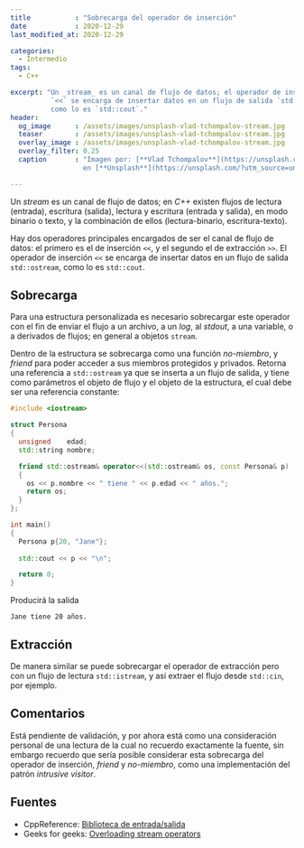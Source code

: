 ```yaml
---
title           : "Sobrecarga del operador de inserción"
date            : 2020-12-29
last_modified_at: 2020-12-29

categories:
  - Intermedio
tags:
  - C++

excerpt: "Un _stream_ es un canal de flujo de datos; el operador de inserción 
          `<<` se encarga de insertar datos en un flujo de salida `std::ostream`, 
          como lo es `std::cout`."
header:
  og_image      : /assets/images/unsplash-vlad-tchompalov-stream.jpg
  teaser        : /assets/images/unsplash-vlad-tchompalov-stream.jpg
  overlay_image : /assets/images/unsplash-vlad-tchompalov-stream.jpg
  overlay_filter: 0.25
  caption       : "Imagen por: [**Vlad Tchompalov**](https://unsplash.com/@tchompalov?utm_source=unsplash) 
                  en [**Unsplash**](https://unsplash.com/?utm_source=unsplash)"

---
```


Un _stream_ es un canal de flujo de datos; en _C++_ existen flujos de lectura 
(entrada), escritura (salida), lectura y escritura (entrada y salida), 
en modo binario o texto, y la combinación de ellos (lectura-binario, 
escritura-texto).

Hay dos operadores principales encargados de ser el canal de flujo de datos: el 
primero es el de inserción `<<`, y el segundo el de extracción `>>`. 
El operador de inserción `<<` se encarga de insertar datos en un flujo de salida 
`std::ostream`, como lo es `std::cout`.

## Sobrecarga 

Para una estructura personalizada es necesario sobrecargar este operador con el
fin de enviar el flujo a un archivo, a un _log_, al _stdout_, a una variable, 
o a derivados de flujos; en general a objetos `stream`.

Dentro de la estructura se sobrecarga como una función _no-miembro_, y _friend_
para poder acceder a sus miembros protegidos y privados. Retorna una referencia
a `std::ostream` ya que se inserta a un flujo de salida, y tiene como parámetros 
el objeto de flujo y el objeto de la estructura, el cual debe ser una referencia
constante:

```c++
#include <iostream>

struct Persona
{
  unsigned    edad;
  std::string nombre;

  friend std::ostream& operator<<(std::ostream& os, const Persona& p)
  {
    os << p.nombre << " tiene " << p.edad << " años.";
    return os;
  }
};

int main()
{
  Persona p{20, "Jane"};
  
  std::cout << p << "\n";

  return 0;
}
```

Producirá la salida

    Jane tiene 20 años.

## Extracción

De manera similar se puede sobrecargar el operador de extracción pero con un 
flujo de lectura `std::istream`, y así extraer el flujo desde `std::cin`, por ejemplo.

## Comentarios

Está pendiente de validación, y por ahora está como una consideración personal
de una lectura de la cual no recuerdo exactamente la fuente, sin embargo recuerdo
que sería posible considerar esta sobrecarga del operador de inserción, _friend_ y 
_no-miembro_, como una implementación del patrón _intrusive visitor_.

## Fuentes
- CppReference: [Biblioteca de entrada/salida](https://es.cppreference.com/w/cpp/io)
- Geeks for geeks: [Overloading stream operators](https://www.geeksforgeeks.org/overloading-stream-insertion-operators-c/)

